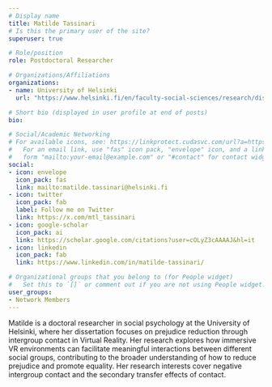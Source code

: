 ```yaml
---
# Display name
title: Matilde Tassinari
# Is this the primary user of the site?
superuser: true

# Role/position
role: Postdoctoral Researcher

# Organizations/Affiliations
organizations:
- name: University of Helsinki
  url: "https://www.helsinki.fi/en/faculty-social-sciences/research/disciplines-and-research-units/social-psychology"

# Short bio (displayed in user profile at end of posts)
bio: 

# Social/Academic Networking
# For available icons, see: https://linkprotect.cudasvc.com/url?a=https%3a%2f%2fsourcethemes.com%2facademic%2fdocs%2fpage-builder%2f%23icons&c=E,1,-Sq1B5Y-sYXWGec_bcr3akErtP0FiCsHjTFdMjprihhyZu5B2WYbd1FS2NYtBUq9yU2lJ2oTqUD9WBzIrVV34LSp5ud_hC2GKDAs9Ghx9dKFv9RGxg,,&typo=1
#   For an email link, use "fas" icon pack, "envelope" icon, and a link in the
#   form "mailto:your-email@example.com" or "#contact" for contact widget.
social:
- icon: envelope
  icon_pack: fas
  link: mailto:matilde.tassinari@helsinki.fi
- icon: twitter
  icon_pack: fab
  label: Follow me on Twitter
  link: https://x.com/mtl_tassinari
- icon: google-scholar
  icon_pack: ai
  link: https://scholar.google.com/citations?user=cOLyZ3cAAAAJ&hl=it
- icon: linkedin
  icon_pack: fab
  link: https://www.linkedin.com/in/matilde-tassinari/

# Organizational groups that you belong to (for People widget)
#   Set this to `[]` or comment out if you are not using People widget.
user_groups:
- Network Members
---
```


Matilde is a doctoral researcher in social psychology at the University of Helsinki, where her dissertation focuses on prejudice reduction through intergroup contact in Virtual Reality. Her research explores how immersive VR environments can facilitate meaningful interactions between different social groups, contributing to the broader understanding of how to reduce prejudice and promote equality. Her research interests cover negative intergroup contact and the secondary transfer effects of contact.
